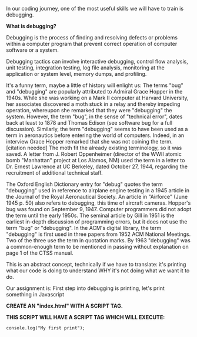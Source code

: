 In our coding journey, one of the most useful skills we will have to train is debugging.

****What is debugging?****


Debugging is the process of finding and resolving defects or problems within a computer program that prevent correct operation of computer software or a system.


Debugging tactics can involve interactive debugging, control flow analysis, unit testing, integration testing, log file analysis, monitoring at the application or system level, memory dumps, and profiling.


It's a funny term, maybe a little of history will enlight us: The terms "bug" and "debugging" are popularly attributed to Admiral Grace Hopper in the 1940s. While she was working on a Mark II computer at Harvard University, her associates discovered a moth stuck in a relay and thereby impeding operation, whereupon she remarked that they were "debugging" the system. However, the term "bug", in the sense of "technical error", dates back at least to 1878 and Thomas Edison (see software bug for a full discussion). Similarly, the term "debugging" seems to have been used as a term in aeronautics before entering the world of computers. Indeed, in an interview Grace Hopper remarked that she was not coining the term.[citation needed] The moth fit the already existing terminology, so it was saved. A letter from J. Robert Oppenheimer (director of the WWII atomic bomb "Manhattan" project at Los Alamos, NM) used the term in a letter to Dr. Ernest Lawrence at UC Berkeley, dated October 27, 1944, regarding the recruitment of additional technical staff.


The Oxford English Dictionary entry for "debug" quotes the term "debugging" used in reference to airplane engine testing in a 1945 article in the Journal of the Royal Aeronautical Society. An article in "Airforce" (June 1945 p. 50) also refers to debugging, this time of aircraft cameras. Hopper's bug was found on September 9, 1947. Computer programmers did not adopt the term until the early 1950s. The seminal article by Gill in 1951 is the earliest in-depth discussion of programming errors, but it does not use the term "bug" or "debugging". In the ACM's digital library, the term "debugging" is first used in three papers from 1952 ACM National Meetings. Two of the three use the term in quotation marks. By 1963 "debugging" was a common-enough term to be mentioned in passing without explanation on page 1 of the CTSS manual.


This is an abstract concept, technically if we have to translate: it's printing what our code is doing to understand WHY it's not doing what we want it to do.


Our assignment is: First step into debugging is printing, let's print something in Javascript

****CREATE AN "index.html" WITH A SCRIPT TAG.****

****THIS SCRIPT WILL HAVE A SCRIPT TAG WHICH WILL EXECUTE:****

    console.log("My first print");
